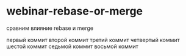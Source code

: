 # webinar-rebase-or-merge
сравним влияние rebase и merge

первый коммит
второй коммит
третий коммит
четвертый коммит
шестой коммит
седьмой коммит
восьмой коммит
